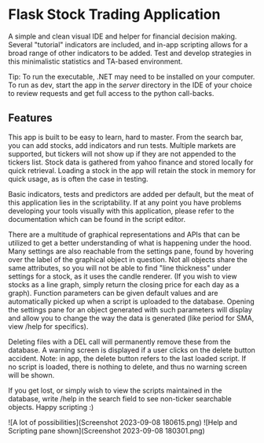 # Flask Stock Trading Application

A simple and clean visual IDE and helper for financial decision making. Several "tutorial" indicators are included, and in-app scripting allows for a broad range of other indicators to be added.
Test and develop strategies in this minimalistic statistics and TA-based environment.

Tip: To run the executable, .NET may need to be installed on your computer. To run as dev, start the app in the <em>server</em> directory in the IDE of your choice to review requests and get full access to the python call-backs.

## Features
This app is built to be easy to learn, hard to master. From the search bar, you can add stocks, add indicators and run tests. Multiple markets are supported, but tickers will not show up if they are not appended to the tickers list. Stock data is gathered from yahoo finance and stored locally for quick retrieval. Loading a stock in the app will retain the stock in memory for quick usage, as is often the case in testing.

Basic indicators, tests and predictors are added per default, but the meat of this application lies in the scriptability.
If at any point you have problems developing your tools visually with this application, please refer to the documentation which can be found in the script editor.

There are a multitude of graphical representations and APIs that can be utilized to get a better understanding of what is happening under the hood. Many settings are also reachable from the settings pane, found by hovering over the label of the graphical object in question. Not all objects share the same attributes, so you will not be able to find "line thickness" under settings for a stock, as it uses the candle renderer. (If you wish to view stocks as a line graph, simply return the closing price for each day as a graph).
Function parameters can be given default values and are automatically picked up when a script is uploaded to the database. Opening the settings pane for an object generated with such parameters will display and allow you to change the way the data is generated (like period for SMA, view /help for specifics).

Deleting files with a DEL call will permanently remove these from the database. A warning screen is displayed if a user clicks on the delete button accident. Note: in app, the delete button refers to the last loaded script. If no script is loaded, there is nothing to delete, and thus no warning screen will be shown.

If you get lost, or simply wish to view the scripts maintained in the database, write /help in the search field to see non-ticker searchable objects. Happy scripting :)

![A lot of possibilities](Screenshot 2023-09-08 180615.png)
![Help and Scripting pane shown](Screenshot 2023-09-08 180301.png)
